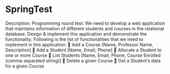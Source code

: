 # SpringTest
 Description: Programming round test: We need to develop a web application that maintains information of different students and courses in the relational database. Design & implement this application and demonstrate the functionality. Following is the list of functionalities that we need to implement in this application:  Add a Course [Name, Professor Name, Description]  Add a Student [Name, Email, Phone]  Allocate a Student to one or more Course  List Students [Name, Email, Phone, Course Enrolled (comma separated string)]  Delete a given Course  Get a Student’s data for a given Course
